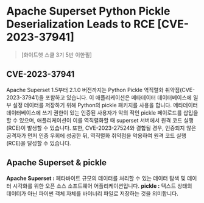 # Apache Superset Python Pickle Deserialization Leads to RCE [CVE-2023-37941]

> [화이트햇 스쿨 3기 5반 이한필]

## CVE-2023-37941
Apache Superset 1.5부터 2.1.0 버전까지는 Python Pickle 역직렬화 취약점(CVE-2023-37941)을 포함하고 있습니다. 이 애플리케이션은 메타데이터 데이터베이스에 일부 설정 데이터를 저장하기 위해 Python의 pickle 패키지를 사용을 합니다. 메타데이터 데이터베이스에 쓰기 권한이 있는 인증된 사용자가 악의 적인 pickle 페이로드를 삽입을 할 수 있으며, 애플리케이션이 이를 역직렬화할 때 superset 서버에서 원격 코드 실행(RCE)이 발생할 수 있습니다.
또한, CVE-2023-27524와 결합될 경우, 인증되지 않은 공격자가 먼저 인증 우회에 성공한 뒤, 역직렬화 취약점을 악용하여 원격 코드 실행(RCE)을 달성할 수 있습니다.

## Apache Superset & pickle
**Apache Superset :** 페타바이트 규모의 데이터를 처리할 수 있는 데이터 탐색 및 데이터 시각화를 위한 오픈 소스 소프트웨어 어플리케이션입니다.
**pickle :** 텍스트 상태의 데이터가 아닌 파이썬 객체 자체를 바이너리 파일로 저장하는 것을 의미합니다.

